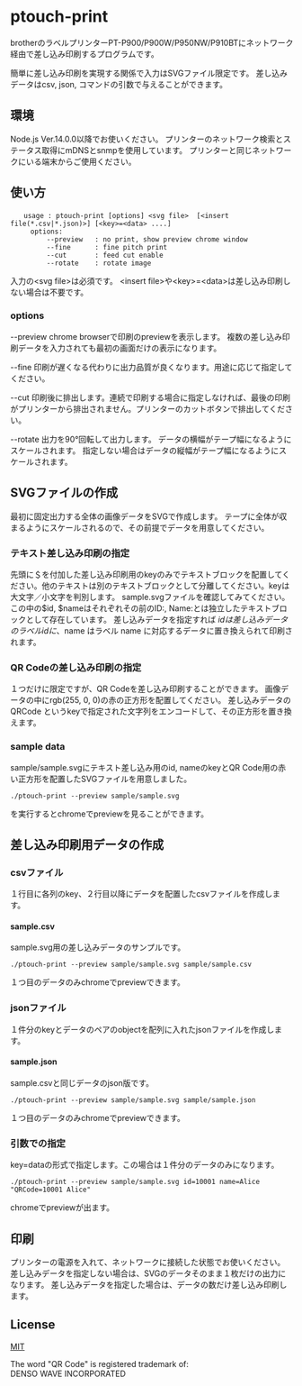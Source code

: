 # ptouch-print

brotherのラベルプリンターPT-P900/P900W/P950NW/P910BTにネットワーク経由で差し込み印刷するプログラムです。

簡単に差し込み印刷を実現する関係で入力はSVGファイル限定です。
差し込みデータはcsv, json, コマンドの引数で与えることができます。

## 環境
Node.js Ver.14.0.0以降でお使いください。
プリンターのネットワーク検索とステータス取得にmDNSとsnmpを使用しています。
プリンターと同じネットワークにいる端末からご使用ください。

## 使い方

```
　　usage : ptouch-print [options] <svg file>  [<insert file(*.csv|*.json)>] [<key>=<data> ....]
     options:
         --preview   : no print, show preview chrome window
         --fine      : fine pitch print
         --cut       : feed cut enable
         --rotate    : rotate image
```

入力の\<svg file\>は必須です。
\<insert file\>や\<key\>=\<data\>は差し込み印刷しない場合は不要です。

### options
 \-\-preview
    chrome browserで印刷のpreviewを表示します。
    複数の差し込み印刷データを入力されても最初の画面だけの表示になります。

  \-\-fine
     印刷が遅くなる代わりに出力品質が良くなります。用途に応じて指定してください。
     
  \-\-cut
     印刷後に排出します。連続で印刷する場合に指定しなければ、最後の印刷がプリンターから排出されません。プリンターのカットボタンで排出してください。

  \-\-rotate
      出力を90°回転して出力します。
      データの横幅がテープ幅になるようにスケールされます。
      指定しない場合はデータの縦幅がテープ幅になるようにスケールされます。
      
## SVGファイルの作成
最初に固定出力する全体の画像データをSVGで作成します。
テープに全体が収まるようにスケールされるので、その前提でデータを用意してください。

### テキスト差し込み印刷の指定
先頭に＄を付加した差し込み印刷用のkeyのみでテキストブロックを配置してください。他のテキストは別のテキストブロックとして分離してください。keyは大文字／小文字を判別します。
sample.svgファイルを確認してみてください。この中の$id, $nameはそれぞれその前のID:, Name:とは独立したテキストブロックとして存在しています。
 差し込みデータを指定すれば $id は差し込みデータのラベル id に、$name はラベル name  に対応するデータに置き換えられて印刷されます。

### QR Codeの差し込み印刷の指定
１つだけに限定ですが、QR Codeを差し込み印刷することができます。
画像データの中にrgb(255, 0, 0)の赤の正方形を配置してください。
差し込みデータの QRCode というkeyで指定された文字列をエンコードして、その正方形を置き換えます。

### sample data
sample/sample.svgにテキスト差し込み用のid, nameのkeyとQR Code用の赤い正方形を配置したSVGファイルを用意しました。

```
./ptouch-print --preview sample/sample.svg
```
を実行するとchromeでpreviewを見ることができます。

## 差し込み印刷用データの作成

### csvファイル
１行目に各列のkey、２行目以降にデータを配置したcsvファイルを作成します。

#### sample.csv
sample.svg用の差し込みデータのサンプルです。
```
./ptouch-print --preview sample/sample.svg sample/sample.csv
```
１つ目のデータのみchromeでpreviewできます。

### jsonファイル
１件分のkeyとデータのペアのobjectを配列に入れたjsonファイルを作成します。

#### sample.json
sample.csvと同じデータのjson版です。
```
./ptouch-print --preview sample/sample.svg sample/sample.json
```
１つ目のデータのみchromeでpreviewできます。

### 引数での指定
key=dataの形式で指定します。この場合は１件分のデータのみになります。
```
./ptouch-print --preview sample/sample.svg id=10001 name=Alice "QRCode=10001 Alice"
```
chromeでpreviewが出ます。

## 印刷
プリンターの電源を入れて、ネットワークに接続した状態でお使いください。
差し込みデータを指定しない場合は、SVGのデータそのまま１枚だけの出力になります。
差し込みデータを指定した場合は、データの数だけ差し込み印刷します。

## License
[MIT](https://github.com/mnakada/ptouch-print/blob/main/license)


The word "QR Code" is registered trademark of:<br>
DENSO WAVE INCORPORATED
